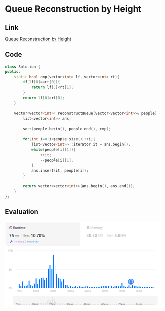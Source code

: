 # Queue Reconstruction by Height
## Link
[Queue Reconstruction by Height](https://leetcode.com/problems/queue-reconstruction-by-height/description/)

## Code
```cpp
class Solution {
public:
    static bool cmp(vector<int> lf, vector<int> rt){
        if(lf[0]==rt[0]){
            return lf[1]<rt[1];
        }
        return lf[0]>rt[0];
    }

    vector<vector<int>> reconstructQueue(vector<vector<int>>& people) {
        list<vector<int>> ans;

        sort(people.begin(), people.end(), cmp);

        for(int i=0;i<people.size();++i){
            list<vector<int>>::iterator it = ans.begin();
            while(people[i][1]){
                ++it;
                --people[i][1];
            }
            ans.insert(it, people[i]);
        }

        return vector<vector<int>>(ans.begin(), ans.end());
    }
};
```

## Evaluation
![Queue Reconstruction by Height](./11.PNG)